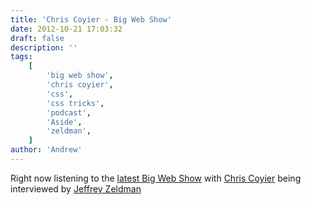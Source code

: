 ```yaml
---
title: 'Chris Coyier - Big Web Show'
date: 2012-10-21 17:03:32
draft: false
description: ''
tags:
    [
        'big web show',
        'chris coyier',
        'css',
        'css tricks',
        'podcast',
        'Aside',
        'zeldman',
    ]
author: 'Andrew'
---
```


Right now listening to the [latest Big Web Show](http://5by5.tv/bigwebshow/74) with [Chris Coyier](http://css-tricks.com/) being interviewed by [Jeffrey Zeldman](http://www.zeldman.com/)
